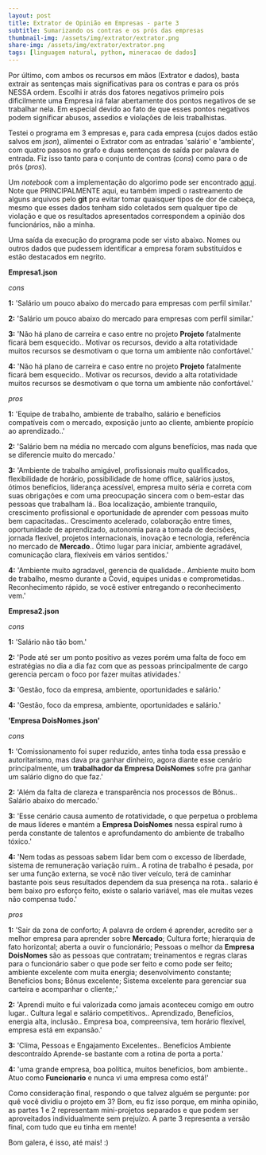 ```yaml
---
layout: post
title: Extrator de Opinião em Empresas - parte 3
subtitle: Sumarizando os contras e os prós das empresas
thumbnail-img: /assets/img/extrator/extrator.png
share-img: /assets/img/extrator/extrator.png
tags: [linguagem natural, python, mineracao de dados]
---
```


Por último, com ambos os recursos em mãos (Extrator e dados), basta extrair as sentenças mais significativas para os contras e para os prós NESSA ordem. Escolhi ir atrás dos fatores negativos primeiro pois dificilmente uma Empresa irá falar abertamente dos pontos negativos de se trabalhar nela.
Em especial devido ao fato de que esses pontos negativos podem significar abusos, assedios e violações de leis trabalhistas.

Testei o programa em 3 empresas e, para cada empresa (cujos dados estão salvos em *json*), alimentei o Extrator com as entradas 'salário' e 'ambiente', com quatro passos no grafo e duas sentenças de saída por palavra de entrada. Fiz isso tanto para o conjunto de contras (*cons*) como para o de prós (*pros*).

Um *notebook* com a implementação do algorimo pode ser encontrado [aqui](https://github.com/wandgibaut/one_weekeed_projects/blob/master/vagas_arr/companies_nlp.ipynb).
Note que PRINCIPALMENTE aqui, eu também impedi o rastreamento de alguns arquivos pelo **git** pra evitar tomar quaisquer tipos de dor de cabeça, mesmo que esses dados tenham sido coletados sem qualquer tipo de violação e que os resultados apresentados correspondem a opinião dos funcionários, não a minha.


Uma saída da execução do programa pode ser visto abaixo. Nomes ou outros dados que pudessem identificar a empresa foram substituidos e estão destacados em negrito.


**Empresa1.json**

*cons*

**1:** 'Salário um pouco abaixo do mercado para empresas com perfil similar.'

**2:** 'Salário um pouco abaixo do mercado para empresas com perfil similar.'

**3:** 'Não há plano de carreira e caso entre no projeto **Projeto** fatalmente ficará bem esquecido.. Motivar os recursos, devido a alta rotatividade muitos recursos se desmotivam o que torna um ambiente não confortável.'

**4:** 'Não há plano de carreira e caso entre no projeto **Projeto**  fatalmente ficará bem esquecido.. Motivar os recursos, devido a alta rotatividade muitos recursos se desmotivam o que torna um ambiente não confortável.'

*pros*

**1:** 'Equipe de trabalho, ambiente de trabalho, salário e benefícios compatíveis com o mercado, exposição junto ao cliente, ambiente propício ao aprendizado..'

**2:** 'Salário bem na média no mercado com alguns benefícios, mas nada que se diferencie muito do mercado.'

**3:** 'Ambiente de trabalho amigável, profissionais muito qualificados, flexibilidade de horário, possibilidade de home office, salários justos, ótimos benefícios, liderança acessível, empresa muito séria e correta com suas obrigações e com uma preocupação sincera com o bem-estar das pessoas que trabalham lá.. Boa localização, ambiente tranquilo, crescimento profissional e oportunidade de aprender com pessoas muito bem capacitadas.. Crescimento acelerado, colaboração entre times, oportunidade de aprendizado, autonomia para a tomada de decisões, jornada flexível, projetos internacionais, inovação e tecnologia, referência no mercado de **Mercado**.. Ótimo lugar para iniciar, ambiente agradável, comunicação clara, flexíveis em vários sentidos.'

**4:** 'Ambiente muito agradavel, gerencia de qualidade.. Ambiente muito bom de trabalho, mesmo durante a Covid, equipes unidas e comprometidas.. Reconhecimento rápido, se você estiver entregando o reconhecimento vem.'





**Empresa2.json**

*cons*


**1:** 'Salário não tão bom.'

**2:** 'Pode até ser um ponto positivo as vezes porém uma falta de foco em estratégias no dia a dia faz com que as pessoas principalmente de cargo gerencia percam o foco por fazer muitas atividades.'

**3:** 'Gestão, foco da empresa, ambiente, oportunidades e salário.'

**4:** 'Gestão, foco da empresa, ambiente, oportunidades e salário.'






**'Empresa DoisNomes.json'**

*cons*

**1:** 'Comissionamento foi super reduzido, antes tinha toda essa pressão e autoritarismo, mas dava pra ganhar dinheiro, agora diante esse cenário principalmente, um **trabalhador da Empresa DoisNomes** sofre pra ganhar um salário digno do que faz.'

**2:** 'Além da falta de clareza e transparência nos processos de Bônus.. Salário abaixo do mercado.'

**3:** 'Esse cenário causa aumento de rotatividade, o que perpetua o problema de maus líderes e mantém a **Empresa DoisNomes** nessa espiral rumo à perda constante de talentos e aprofundamento do ambiente de trabalho tóxico.'

**4:** 'Nem todas as pessoas sabem lidar bem com o excesso de liberdade, sistema de remuneração variação ruim.. A rotina de trabalho é pesada, por ser uma função externa, se você não tiver veículo, terá de caminhar bastante pois seus resultados dependem da sua presença na rota.. salario é bem baixo pro esforço feito, existe o salario variável, mas ele muitas vezes não compensa tudo.'


*pros*

**1:** 'Sair da zona de conforto; A palavra de ordem é aprender, acredito ser a melhor empresa para aprender sobre **Mercado**; Cultura forte; hierarquia de fato horizontal; aberta a ouvir o funcionário; Pessoas o melhor da **Empresa DoisNomes** são as pessoas que contratam; treinamentos e regras claras para o funcionário saber o que pode ser feito e como pode ser feito; ambiente excelente com muita energia; desenvolvimento constante; Benefícios bons; Bônus excelente; Sistema excelente para gerenciar sua carteira e acompanhar o cliente;.'

**2:** 'Aprendi muito e fui valorizada como jamais aconteceu comigo em outro lugar.. Cultura legal e salário competitivos.. Aprendizado, Benefícios, energia alta, inclusão.. Empresa boa, compreensiva, tem horário flexível, empresa está em expansão.'

**3:** 'Clima, Pessoas e Engajamento Excelentes.. Benefícios Ambiente descontraído Aprende-se bastante com a rotina de porta a porta.'

**4:** 'uma grande empresa, boa política, muitos benefícios, bom ambiente.. Atuo como **Funcionario** e nunca vi uma empresa como está!'



Como consideração final, respondo o que talvez alguém se pergunte: por quê você dividiu o projeto em 3? Bom, eu fiz isso porque, em minha opinião, as partes 1 e 2 representam mini-projetos separados e que podem ser aproveitados individualmente sem prejuízo. A parte 3 representa a versão final, com tudo que eu tinha em mente!


Bom galera, é isso, até mais! :)
